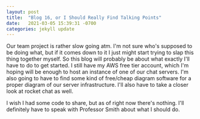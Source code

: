 ```yaml
---
layout: post
title:  "Blog 16, or I Should Really Find Talking Points"
date:   2021-03-05 15:39:31 -0700
categories: jekyll update
---
```

Our team project is rather slow going atm. I'm not sure who's supposed to be doing what, but if it comes down to it
I just might start trying to slap this thing together myself. So this blog will probably be about what exactly I'll
have to do to get started. I still have my AWS free tier account, which I'm hoping will be enough to host an instance of
one of our chat servers. I'm also going to have to find some kind of free/cheap diagram software for a proper diagram of
our server infrastructure. I'll also have to take a closer look at rocket chat as well.

I wish I had some code to share, but as of right now there's nothing. I'll definitely have to speak with Professor Smith
about what I should do.
